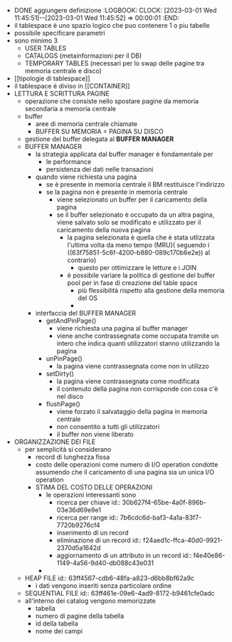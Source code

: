 - DONE aggiungere definizione
  :LOGBOOK:
  CLOCK: [2023-03-01 Wed 11:45:51]--[2023-03-01 Wed 11:45:52] =>  00:00:01
  :END:
- il tablespace è uno spazio logico che puo contenere 1 o piu tabelle
- possibile specificare parametri
- sono minimo 3
	- USER TABLES
	- CATALOGS (metainformazioni per il DB)
	- TEMPORARY TABLES (necessari per lo swap delle pagine tra memoria centrale e disco)
- [[tipologie di tablespace]]
- il tablespace è diviso in [[CONTAINER]]
- LETTURA E SCRITTURA PAGINE
	- operazione che consiste nello spostare pagine da memoria secondaria a memoria centrale
	- buffer
		- aree di memoria centrale chiamate
		- BUFFER SU MEMORIA = PAGINA SU DISCO
	- gestione del buffer delegata al **BUFFER MANAGER**
	- BUFFER MANAGER
		- la strategia applicata dal buffer manager è fondamentale per
			- le performance
			- persistenza dei dati nelle transazioni
		- quando viene richiesta una pagina
			- se è presente in memoria centrale il BM restituisce l'indirizzo
			- se la pagina non è presente in memoria centrale
				- viene selezionato un buffer per il caricamento della pagina
				- se il buffer selezionato è occupato da un altra pagina, viene salvato solo se modificato e utilizzato per il caricamento della nuova pagina
					- la pagina selezionata è quella che è stata utlizzata l'ultima volta da meno tempo (MRU)( seguendo i ((63f75851-5c6f-4200-b880-089c170b6e2e)) al contrario)
						- questo per ottimizzare le letture e i JOIN
					- è possibile variare la politica di gestione del buffer pool per in fase di creazione del table space
						- più flessibilità rispetto alla gestione della memoria del OS
						-
		- interfaccia del BUFFER MANAGER
			- getAndPinPage()
				- viene richiesta una pagina al buffer manager
				- viene anche contrassegnata come occupata tramite un intero che indica quanti utilizzatori stanno utilizzando la pagina
			- unPinPage()
				- la pagina viene contrassegnata come non in utilizzo
			- setDirty()
				- la pagina viene contrassegnata come modificata
				- il contenuto della pagina non corrisponde con cosa c'è nel disco
			- flushPage()
				- viene forzato il salvataggio della pagina in memoria centrale
				- non consentito a tutti gli utilizzatori
				- il buffer non viene liberato
- ORGANIZZAZIONE DEI FILE
	- per semplicità si considerano
		- record di lunghezza fissa
		- costo delle operazioni come numero di I/O operation condotte assumendo che il caricamento di una pagina sia un unica I/O operation
		- STIMA DEL COSTO DELLE OPERAZIONI
			- le operazioni interessanti sono
				- ricerca per chiave
				  id:: 30b627f4-65be-4a0f-896b-03e36d69e9e1
				- ricerca per range
				  id:: 7b6cdc6d-baf3-4a1a-83f7-7720b9276cf4
				- inserimento di un record
				- eliminazione di un record
				  id:: f24aed1c-ffca-40d0-9921-2370d5a1642d
				- aggiornamento di un attributo in un record
				  id:: f4e40e86-1149-4a56-9d40-db088c43e031
			-
	- HEAP FILE
	  id:: 63ff4567-cdb6-48fa-a823-d6bb8bf62a9c
		- i dati vengono inseriti senza particolare ordine
	- SEQUENTIAL FILE
	  id:: 63ff461e-09e6-4ad9-8172-b9461cfe0adc
	- all'interno dei catalog vengono memorizzate
		- tabella
		- numero di pagine della tabella
		- id della tabella
		- nome dei campi